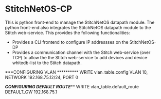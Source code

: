 StitchNetOS-CP
==============

This is python front-end to manage the StitchNetOS datapath module. The python front-end also integrates
the StitchNetOS datapath module to the Stitch web-service.  This provides the following functionalities:
* Provides a CLI frontend to configure IP addressses on the StitchNetOS-DP
* Provides a communication channel with the Stitch web-service (over TCP) to allow the the Stitch web-service 
to add devices and device whitedb-list to the Stitch datapath.


***CONFIGURING VLAN **********
WRITE vlan_table.config VLAN 10, NETWORK 192.168.75.12/24, PORT 0


***CONFIGURING DEFAULT ROUTE*****
WRITE vlan_table.default_route DEFAULT_GW 192.168.75.1

